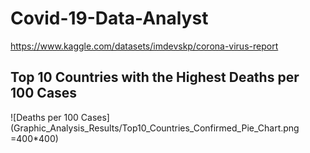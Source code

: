 # Covid-19-Data-Analyst
https://www.kaggle.com/datasets/imdevskp/corona-virus-report

## Top 10 Countries with the Highest Deaths per 100 Cases

![Deaths per 100 Cases](Graphic_Analysis_Results/Top10_Countries_Confirmed_Pie_Chart.png =400*400)
